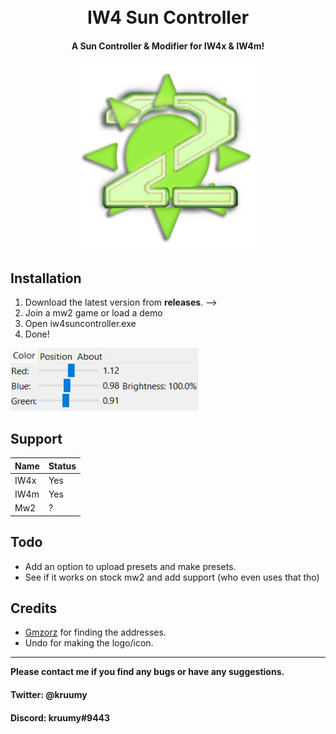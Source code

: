 <h1 align="center">
  <br>
  IW4 Sun Controller
  <br>
</h1>

<h4 align="center">A Sun Controller & Modifier for IW4x & IW4m</a>!</h4>
<div align="center">
  <a href="https://github.com/kruumy/iw4-sun-controller/blob/main/preview.png">
    <img src="preview.png" alt="Preivew" width="300" height="300">
  </a>
</div>

## Installation

1. Download the latest version from **releases**. -->
2. Join a mw2 game or load a demo
3. Open iw4suncontroller.exe
4. Done!

<div align="left">
  <a href="https://github.com/kruumy/iw4-sun-controller/blob/main/preview2.png">
    <img src="preview2.png" alt="Preivew" width="300" height="100">
  </a>
</div>

## Support

| Name | Status |
| --- | --- |
| IW4x | Yes |
| IW4m | Yes |
| Mw2 | ? |


## Todo

* Add an option to upload presets and make presets.
* See if it works on stock mw2 and add support (who even uses that tho)

## Credits

- [Gmzorz](https://youtu.be/GBZYLdMKc3s) for finding the addresses.
- Undo for making the logo/icon.

---

**Please contact me if you find any bugs or have any suggestions.**
#### Twitter: @kruumy
#### Discord: kruumy#9443


